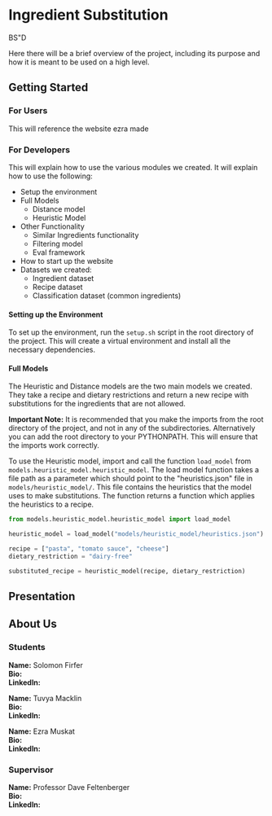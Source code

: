 # Ingredient Substitution
BS"D

Here there will be a brief overview of the project, including its purpose and how it is meant to be used on a high level.

## Getting Started
### For Users
This will reference the website ezra made

### For Developers
This will explain how to use the various modules we created. It will explain how to use the following:
- Setup the environment
- Full Models
    - Distance model
    - Heuristic Model
- Other Functionality
    - Similar Ingredients functionality
    - Filtering model
    - Eval framework
- How to start up the website
- Datasets we created:
    - Ingredient dataset
    - Recipe dataset
    - Classification dataset (common ingredients)

#### Setting up the Environment
To set up the environment, run the `setup.sh` script in the root directory of the project. This will create a virtual environment and install all the necessary dependencies.

#### Full Models
The Heuristic and Distance models are the two main models we created. They take a recipe and dietary restrictions and return a new recipe with substitutions for the ingredients that are not allowed.

**Important Note:** It is recommended that you make the imports from the root directory of the project, and not in any of the subdirectories. Alternatively you can add the root directory to your PYTHONPATH. This will ensure that the imports work correctly.

To use the Heuristic model, import and call the function `load_model` from `models.heuristic_model.heuristic_model`. The load model function takes a file path as a parameter which should point to the "heuristics.json" file in `models/heuristic_model/`. This file contains the heuristics that the model uses to make substitutions. The function returns a function which applies the heuristics to a recipe.

```python
from models.heuristic_model.heuristic_model import load_model

heuristic_model = load_model("models/heuristic_model/heuristics.json")

recipe = ["pasta", "tomato sauce", "cheese"]
dietary_restriction = "dairy-free"

substituted_recipe = heuristic_model(recipe, dietary_restriction)
```

## Presentation

## About Us
### Students
**Name:** Solomon Firfer  
**Bio:** <Fill in later>  
**LinkedIn:** <Fill in later>  

**Name:** Tuvya Macklin  
**Bio:** <Fill in later>  
**LinkedIn:** <Fill in later>  


**Name:** Ezra Muskat  
**Bio:** <Fill in later>  
**LinkedIn:** <Fill in later>  

### Supervisor
**Name:** Professor Dave Feltenberger  
**Bio:** <Fill in later>  
**LinkedIn:** <Fill in later>  